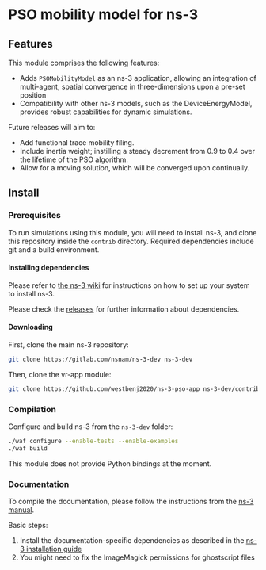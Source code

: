 PSO mobility model for ns-3
=========================

## Features

This module comprises the following features:

* Adds `PSOMobilityModel` as an ns-3 application, allowing an integration of multi-agent, spatial convergence in three-dimensions upon a pre-set position
* Compatibility with other ns-3 models, such as the DeviceEnergyModel, provides robust capabilities for dynamic simulations.

Future releases will aim to:
* Add functional trace mobility filing.
* Include inertia weight; instilling a steady decrement from 0.9 to 0.4 over the lifetime of the PSO algorithm.
* Allow for a moving solution, which will be converged upon continually.

## Install

### Prerequisites ###

To run simulations using this module, you will need to install ns-3, and clone
this repository inside the `contrib` directory. 
Required dependencies include git and a build environment.

#### Installing dependencies ####

Please refer to [the ns-3 wiki](https://www.nsnam.org/wiki/Installation) for instructions on how to set up your system to install ns-3.

Please check the [releases](https://github.com/westbenj2020/ns-3-pso-app/releases) for further information about dependencies.

#### Downloading #####

First, clone the main ns-3 repository:

```bash
git clone https://gitlab.com/nsnam/ns-3-dev ns-3-dev
```

Then, clone the vr-app module:
```bash
git clone https://github.com/westbenj2020/ns-3-pso-app ns-3-dev/contrib/pso-mobility
```

### Compilation ###

Configure and build ns-3 from the `ns-3-dev` folder:

```bash
./waf configure --enable-tests --enable-examples
./waf build
```

This module does not provide Python bindings at the moment.

### Documentation ###

To compile the documentation, please follow the instructions from the [ns-3 manual](https://www.nsnam.org/docs/manual/html/documentation.html).

Basic steps:

1. Install the documentation-specific dependencies as described in the [ns-3 installation guide](https://www.nsnam.org/wiki/Installation)
1. You might need to fix the ImageMagick permissions for ghostscript files
